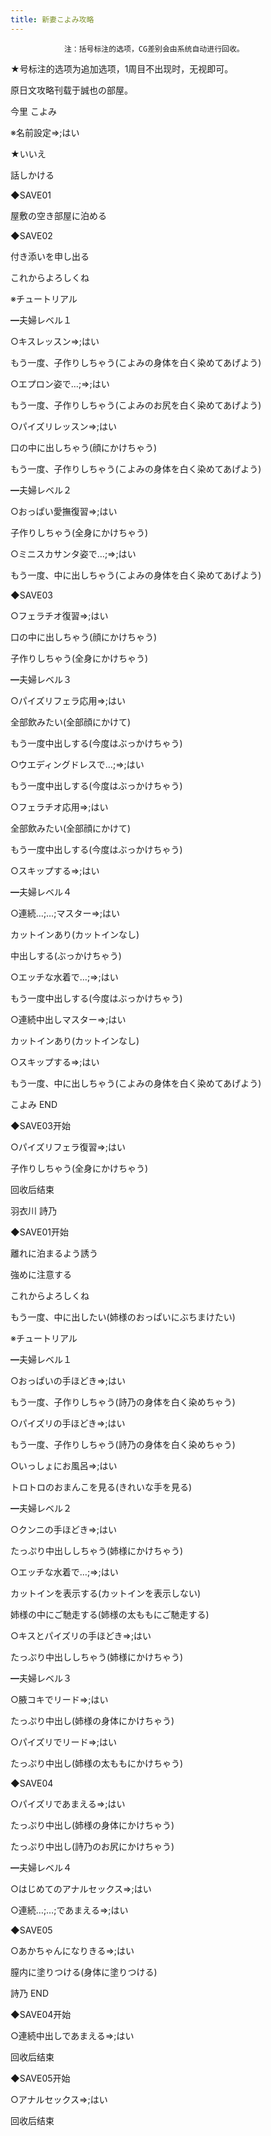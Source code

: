 ```yaml
---
title: 新妻こよみ攻略
---
```


                注：括号标注的选项，CG差别会由系统自动进行回收。

★号标注的选项为追加选项，1周目不出现时，无视即可。

原日文攻略刊载于誠也の部屋。



今里 こよみ



※名前設定⇒;はい

★いいえ

話しかける

◆SAVE01

屋敷の空き部屋に泊める

◆SAVE02

付き添いを申し出る

これからよろしくね

※チュートリアル

━夫婦レベル１

○キスレッスン⇒;はい

もう一度、子作りしちゃう(こよみの身体を白く染めてあげよう)

○エプロン姿で…;⇒;はい

もう一度、子作りしちゃう(こよみのお尻を白く染めてあげよう)

○パイズリレッスン⇒;はい

口の中に出しちゃう(顔にかけちゃう)

もう一度、子作りしちゃう(こよみの身体を白く染めてあげよう)

━夫婦レベル２

○おっぱい愛撫復習⇒;はい

子作りしちゃう(全身にかけちゃう)

○ミニスカサンタ姿で…;⇒;はい

もう一度、中に出しちゃう(こよみの身体を白く染めてあげよう)

◆SAVE03

○フェラチオ復習⇒;はい

口の中に出しちゃう(顔にかけちゃう)

子作りしちゃう(全身にかけちゃう)

━夫婦レベル３

○パイズリフェラ応用⇒;はい

全部飲みたい(全部顔にかけて)

もう一度中出しする(今度はぶっかけちゃう)

○ウエディングドレスで…;⇒;はい

もう一度中出しする(今度はぶっかけちゃう)

○フェラチオ応用⇒;はい

全部飲みたい(全部顔にかけて)

もう一度中出しする(今度はぶっかけちゃう)

○スキップする⇒;はい

━夫婦レベル４

○連続…;…;マスター⇒;はい

カットインあり(カットインなし)

中出しする(ぶっかけちゃう)

○エッチな水着で…;⇒;はい

もう一度中出しする(今度はぶっかけちゃう)

○連続中出しマスター⇒;はい

カットインあり(カットインなし)

○スキップする⇒;はい

もう一度、中に出しちゃう(こよみの身体を白く染めてあげよう)



こよみ END



◆SAVE03开始

○パイズリフェラ復習⇒;はい

子作りしちゃう(全身にかけちゃう)



回收后结束



羽衣川 詩乃



◆SAVE01开始

離れに泊まるよう誘う

強めに注意する

これからよろしくね

もう一度、中に出したい(姉様のおっぱいにぶちまけたい)

※チュートリアル

━夫婦レベル１

○おっぱいの手ほどき⇒;はい

もう一度、子作りしちゃう(詩乃の身体を白く染めちゃう)

○パイズリの手ほどき⇒;はい

もう一度、子作りしちゃう(詩乃の身体を白く染めちゃう)

○いっしょにお風呂⇒;はい

トロトロのおまんこを見る(きれいな手を見る)

━夫婦レベル２

○クンニの手ほどき⇒;はい

たっぷり中出ししちゃう(姉様にかけちゃう)

○エッチな水着で…;⇒;はい

カットインを表示する(カットインを表示しない)

姉様の中にご馳走する(姉様の太ももにご馳走する)

○キスとパイズリの手ほどき⇒;はい

たっぷり中出ししちゃう(姉様にかけちゃう)

━夫婦レベル３

○腋コキでリード⇒;はい

たっぷり中出し(姉様の身体にかけちゃう)

○パイズリでリード⇒;はい

たっぷり中出し(姉様の太ももにかけちゃう)

◆SAVE04

○パイズリであまえる⇒;はい

たっぷり中出し(姉様の身体にかけちゃう)

たっぷり中出し(詩乃のお尻にかけちゃう)

━夫婦レベル４

○はじめてのアナルセックス⇒;はい

○連続…;…;であまえる⇒;はい

◆SAVE05

○あかちゃんになりきる⇒;はい

膣内に塗りつける(身体に塗りつける)



詩乃 END



◆SAVE04开始

○連続中出しであまえる⇒;はい



回收后结束



◆SAVE05开始

○アナルセックス⇒;はい



回收后结束




              
